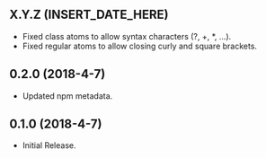 ## X.Y.Z (INSERT_DATE_HERE)

- Fixed class atoms to allow syntax characters (?, +, *, ...).
- Fixed regular atoms to allow closing curly and square brackets.

## 0.2.0 (2018-4-7)

- Updated npm metadata.

## 0.1.0 (2018-4-7)

- Initial Release.
